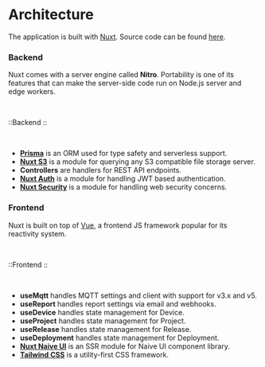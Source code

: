 # Architecture

The application is built with [Nuxt](https://nuxt.com). Source code can be found [here](https://github.com/esp-admin/app).

### Backend

Nuxt comes with a server engine called **Nitro**. Portability is one of its features that can make the server-side code run on Node.js server and edge workers.

<br>

::Backend
::

<br>

- [**Prisma**](https://www.prisma.io) is an ORM used for type safety and serverless support.
- [**Nuxt S3**](https://nuxt-s3.bg.tn) is a module for querying any S3 compatible file storage server.
- **Controllers** are handlers for REST API endpoints.
- [**Nuxt Auth**](https://nuxt-auth.bg.tn) is a module for handling JWT based authentication.
- [**Nuxt Security**](https://nuxt-security.vercel.app) is a module for handling web security concerns.

### Frontend

Nuxt is built on top of [Vue](https://vuejs.org/), a frontend JS framework popular for its reactivity system.

<br>

::Frontend
::

<br>

- **useMqtt** handles MQTT settings and client with support for v3.x and v5.
- **useReport** handles report settings via email and webhooks.
- **useDevice** handles state management for Device.
- **useProject** handles state management for Project.
- **useRelease** handles state management for Release.
- **useDeployment** handles state management for Deployment.
- [**Nuxt Naive UI**](https://nuxt-naiveui.bg.tn) is an SSR module for Naive UI component library.
- [**Tailwind CSS**](https://tailwindcss.com) is a utility-first CSS framework.
